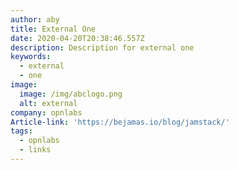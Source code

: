 ```yaml
---
author: aby
title: External One
date: 2020-04-20T20:38:46.557Z
description: Description for external one
keywords:
  - external
  - one
image:
  image: /img/abclogo.png
  alt: external
company: opnlabs
Article-link: 'https://bejamas.io/blog/jamstack/'
tags:
  - opnlabs
  - links
---
```

